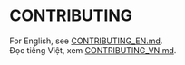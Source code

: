 # CONTRIBUTING
For English, see [CONTRIBUTING_EN.md](./docs/CONTRIBUTING/CONTRIBUTING_EN.md).  
Đọc tiếng Việt, xem [CONTRIBUTING_VN.md](./docs/CONTRIBUTING/CONTRIBUTING_VN.md).  

